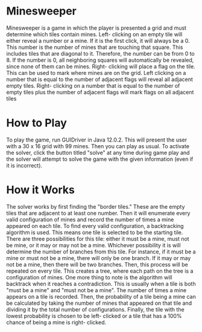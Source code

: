 # Minesweeper
Minesweeper is a game in which the player is presented a grid and must determine which tiles contain mines. Left- clicking on an empty tile will
either reveal a number or a mine. If it is the first click, it will always be a 0. This number is the number of mines that are touching that square. This
includes tiles that are diagonal to it. Therefore, the number can be from 0 to 8. If the number is 0, all neighboring squares will automatically be revealed, since
none of them can be mines. Right- clicking will place a flag on the tile. This can be used to mark where mines are on the grid. Left clicking on a number that is 
equal to the number of adjacent flags will reveal all adjacent empty tiles. Right- clicking on a number that is equal to the number of empty tiles plus the 
number of adjacent flags will mark flags on all adjacent tiles

# How to Play

To play the game, run GUIDriver in Java 12.0.2. This will present the user with a 30 x 16 grid with 99 mines. Then you can play as usual. 
To activate the solver, click the button titled "solve" at any time during game play and the solver will attempt to solve the game with the given information (even if it is incorrect).

# How it Works

The solver works by first finding the "border tiles." These are the empty tiles that are adjacent to at least one number. Then it will enumerate every valid
configuration of mines and record the number of times a mine appeared on each tile. To find every valid configuration, a backtracking algorithm is used. This means one tile is selected
to be the starting tile. There are three possibilities for this tile: either it must be a mine, must not be mine, or it may or may not be a mine. Whichever possibility it is will
determine the number of branches from this tile. For instance, if it must be a mine or must not be a mine, there will only be one branch. If it may or may not be a mine, then there will
be two branches. Then, this process will be repeated on every tile. This creates a tree, where each path on the tree is a configuration of mines. One more thing to note is the algorithm
will backtrack when it reaches a contradiction. This is usually when a tile is both "must be a mine" and "must not be a mine". The number of times a mine appears on a tile is recorded.
Then, the probability of a tile being a mine can be calculated by taking the number of mines that appeared on that tile and dividing it by the total number of configurations. Finally,
the tile with the lowest probability is chosen to be left- clicked or a tile that has a 100% chance of being a mine is right- clicked.


